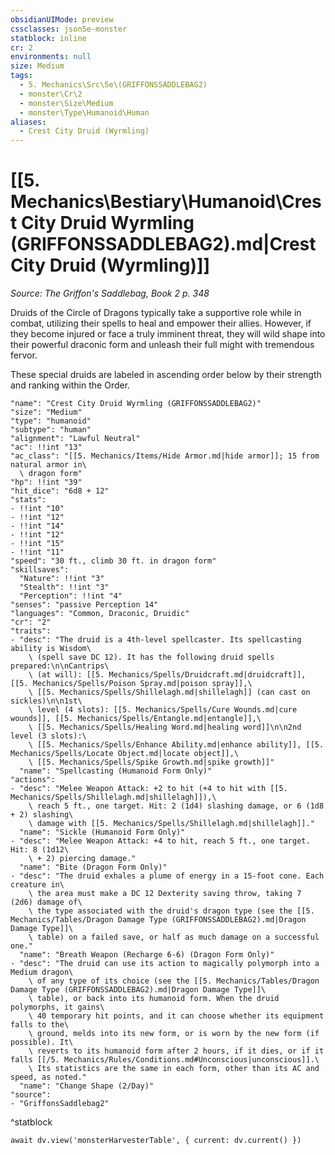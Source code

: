 ```yaml
---
obsidianUIMode: preview
cssclasses: json5e-monster
statblock: inline
cr: 2
environments: null
size: Medium
tags:
  - 5. Mechanics\Src\5e\(GRIFFONSSADDLEBAG2)
  - monster\Cr\2
  - monster\Size\Medium
  - monster\Type\Humanoid\Human
aliases:
  - Crest City Druid (Wyrmling)
---
```

# [[5. Mechanics\Bestiary\Humanoid\Crest City Druid Wyrmling (GRIFFONSSADDLEBAG2).md|Crest City Druid (Wyrmling)]]
*Source: The Griffon's Saddlebag, Book 2 p. 348*

Druids of the Circle of Dragons typically take a supportive role while in combat, utilizing their spells to heal and empower their allies. However, if they become injured or face a truly imminent threat, they will wild shape into their powerful draconic form and unleash their full might with tremendous fervor.

These special druids are labeled in ascending order below by their strength and ranking within the Order.

```statblock
"name": "Crest City Druid Wyrmling (GRIFFONSSADDLEBAG2)"
"size": "Medium"
"type": "humanoid"
"subtype": "human"
"alignment": "Lawful Neutral"
"ac": !!int "13"
"ac_class": "[[5. Mechanics/Items/Hide Armor.md|hide armor]]; 15 from natural armor in\
  \ dragon form"
"hp": !!int "39"
"hit_dice": "6d8 + 12"
"stats":
- !!int "10"
- !!int "12"
- !!int "14"
- !!int "12"
- !!int "15"
- !!int "11"
"speed": "30 ft., climb 30 ft. in dragon form"
"skillsaves":
  "Nature": !!int "3"
  "Stealth": !!int "3"
  "Perception": !!int "4"
"senses": "passive Perception 14"
"languages": "Common, Draconic, Druidic"
"cr": "2"
"traits":
- "desc": "The druid is a 4th-level spellcaster. Its spellcasting ability is Wisdom\
    \ (spell save DC 12). It has the following druid spells prepared:\n\nCantrips\
    \ (at will): [[5. Mechanics/Spells/Druidcraft.md|druidcraft]], [[5. Mechanics/Spells/Poison Spray.md|poison spray]],\
    \ [[5. Mechanics/Spells/Shillelagh.md|shillelagh]] (can cast on sickles)\n\n1st\
    \ level (4 slots): [[5. Mechanics/Spells/Cure Wounds.md|cure wounds]], [[5. Mechanics/Spells/Entangle.md|entangle]],\
    \ [[5. Mechanics/Spells/Healing Word.md|healing word]]\n\n2nd level (3 slots):\
    \ [[5. Mechanics/Spells/Enhance Ability.md|enhance ability]], [[5. Mechanics/Spells/Locate Object.md|locate object]],\
    \ [[5. Mechanics/Spells/Spike Growth.md|spike growth]]"
  "name": "Spellcasting (Humanoid Form Only)"
"actions":
- "desc": "Melee Weapon Attack: +2 to hit (+4 to hit with [[5. Mechanics/Spells/Shillelagh.md|shillelagh]]),\
    \ reach 5 ft., one target. Hit: 2 (1d4) slashing damage, or 6 (1d8 + 2) slashing\
    \ damage with [[5. Mechanics/Spells/Shillelagh.md|shillelagh]]."
  "name": "Sickle (Humanoid Form Only)"
- "desc": "Melee Weapon Attack: +4 to hit, reach 5 ft., one target. Hit: 8 (1d12\
    \ + 2) piercing damage."
  "name": "Bite (Dragon Form Only)"
- "desc": "The druid exhales a plume of energy in a 15-foot cone. Each creature in\
    \ the area must make a DC 12 Dexterity saving throw, taking 7 (2d6) damage of\
    \ the type associated with the druid's dragon type (see the [[5. Mechanics/Tables/Dragon Damage Type (GRIFFONSSADDLEBAG2).md|Dragon Damage Type]]\
    \ table) on a failed save, or half as much damage on a successful one."
  "name": "Breath Weapon (Recharge 6-6) (Dragon Form Only)"
- "desc": "The druid can use its action to magically polymorph into a Medium dragon\
    \ of any type of its choice (see the [[5. Mechanics/Tables/Dragon Damage Type (GRIFFONSSADDLEBAG2).md|Dragon Damage Type]]\
    \ table), or back into its humanoid form. When the druid polymorphs, it gains\
    \ 40 temporary hit points, and it can choose whether its equipment falls to the\
    \ ground, melds into its new form, or is worn by the new form (if possible). It\
    \ reverts to its humanoid form after 2 hours, if it dies, or if it falls [[/5. Mechanics/Rules/Conditions.md#Unconscious|unconscious]].\
    \ Its statistics are the same in each form, other than its AC and speed, as noted."
  "name": "Change Shape (2/Day)"
"source":
- "GriffonsSaddlebag2"
```
^statblock

```dataviewjs
await dv.view('monsterHarvesterTable', { current: dv.current() })
```
